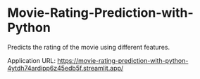 # Movie-Rating-Prediction-with-Python
Predicts the rating of the movie using different features.

Application URL: https://movie-rating-prediction-with-python-4ytdh74ardipp6z45edb5f.streamlit.app/
